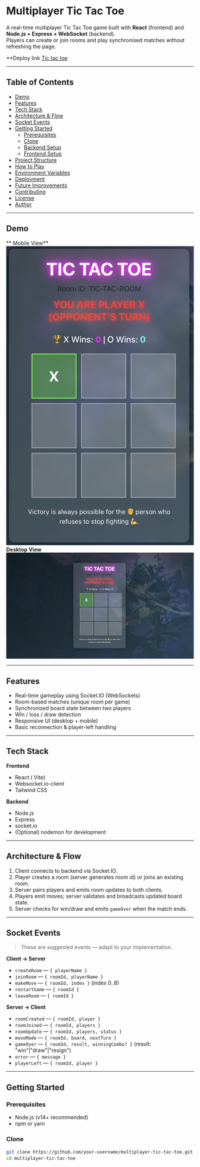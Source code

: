 # Multiplayer Tic Tac Toe

A real-time multiplayer Tic Tac Toe game built with **React** (frontend) and **Node.js + Express + WebSocket** (backend).  
Players can create or join rooms and play synchronised matches without refreshing the page.


**Deploy link [Tic tac toe](https://tic-tac-navy.vercel.app/)

---

## Table of Contents

- [Demo](#demo)
- [Features](#features)
- [Tech Stack](#tech-stack)
- [Architecture & Flow](#architecture--flow)
- [Socket Events](#socket-events)
- [Getting Started](#getting-started)
  - [Prerequisites](#prerequisites)
  - [Clone](#clone)
  - [Backend Setup](#backend-setup)
  - [Frontend Setup](#frontend-setup)
- [Project Structure](#project-structure)
- [How to Play](#how-to-play)
- [Environment Variables](#environment-variables)
- [Deployment](#deployment)
- [Future Improvements](#future-improvements)
- [Contributing](#contributing)
- [License](#license)
- [Author](#author)

---

## Demo

** Mobile View** 
![Mobile view ](tic/tick/public/mobileView.png)
**Desktop View** 
![Desktop view](tic/tick/public/desktopView.png)

---

## Features

- Real-time gameplay using Socket.IO (WebSockets)
- Room-based matches (unique room per game)
- Synchronized board state between two players
- Win / loss / draw detection
- Responsive UI (desktop + mobile)
- Basic reconnection & player-left handling

---

## Tech Stack

**Frontend**
- React ( Vite)
- Websocket.io-client
- Tailwind CSS 

**Backend**
- Node.js
- Express
- socket.io
- (Optional) nodemon for development

---

## Architecture & Flow

1. Client connects to backend via Socket.IO.
2. Player creates a room (server generates room id) or joins an existing room.
3. Server pairs players and emits room updates to both clients.
4. Players emit moves; server validates and broadcasts updated board state.
5. Server checks for win/draw and emits `gameOver` when the match ends.

---

## Socket Events

> These are suggested events — adapt to your implementation.

**Client → Server**
- `createRoom` — `{ playerName }`
- `joinRoom` — `{ roomId, playerName }`
- `makeMove` — `{ roomId, index }` (index 0..8)
- `restartGame` — `{ roomId }`
- `leaveRoom` — `{ roomId }`

**Server → Client**
- `roomCreated` — `{ roomId, player }`
- `roomJoined` — `{ roomId, players }`
- `roomUpdate` — `{ roomId, players, status }`
- `moveMade` — `{ roomId, board, nextTurn }`
- `gameOver` — `{ roomId, result, winningCombo? }` (result: "win"|"draw"|"resign")
- `error` — `{ message }`
- `playerLeft` — `{ roomId, player }`

---

## Getting Started

### Prerequisites

- Node.js (v14+ recommended)
- npm or yarn

### Clone

```bash
git clone https://github.com/your-username/multiplayer-tic-tac-toe.git
cd multiplayer-tic-tac-toe



